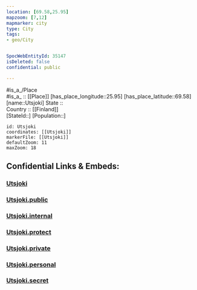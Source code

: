 ```yaml
---
location: [69.58,25.95] 
mapzoom: [7,12] 
mapmarker: city 
type: City
tags:
- geo/City


SpocWebEntityId: 35147
isDeleted: false
confidential: public

---
```

#is_a_/Place  
#is_a_ :: [[Place]] 
[has_place_longitude::25.95] 
[has_place_latitude::69.58] 
[name::Utsjoki] 
State ::  
Country :: [[Finland]]  
[StateId::] 
[Population::] 



```leaflet
id: Utsjoki
coordinates: [[Utsjoki]] 
markerFile: [[Utsjoki]] 
defaultZoom: 11 
maxZoom: 18
```


## Confidential Links & Embeds: 

### [Utsjoki](/_Standards/Earth/Continent/Europe/Europe~North/Norway/Counties~Norway/Finnmark/City/Utsjoki.md) 

### [Utsjoki.public](/_public/Earth/Continent/Europe/Europe~North/Norway/Counties~Norway/Finnmark/City/Utsjoki.public.md) 

### [Utsjoki.internal](/_internal/Earth/Continent/Europe/Europe~North/Norway/Counties~Norway/Finnmark/City/Utsjoki.internal.md) 

### [Utsjoki.protect](/_protect/Earth/Continent/Europe/Europe~North/Norway/Counties~Norway/Finnmark/City/Utsjoki.protect.md) 

### [Utsjoki.private](/_private/Earth/Continent/Europe/Europe~North/Norway/Counties~Norway/Finnmark/City/Utsjoki.private.md) 

### [Utsjoki.personal](/_personal/Earth/Continent/Europe/Europe~North/Norway/Counties~Norway/Finnmark/City/Utsjoki.personal.md) 

### [Utsjoki.secret](/_secret/Earth/Continent/Europe/Europe~North/Norway/Counties~Norway/Finnmark/City/Utsjoki.secret.md)

